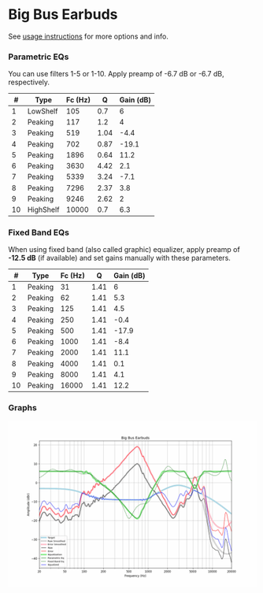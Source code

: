 # Big Bus Earbuds
See [usage instructions](https://github.com/jaakkopasanen/AutoEq#usage) for more options and info.

### Parametric EQs
You can use filters 1-5 or 1-10. Apply preamp of -6.7 dB or -6.7 dB, respectively.

|   # | Type      |   Fc (Hz) |    Q |   Gain (dB) |
|-----|-----------|-----------|------|-------------|
|   1 | LowShelf  |       105 | 0.7  |         6   |
|   2 | Peaking   |       117 | 1.2  |         4   |
|   3 | Peaking   |       519 | 1.04 |        -4.4 |
|   4 | Peaking   |       702 | 0.87 |       -19.1 |
|   5 | Peaking   |      1896 | 0.64 |        11.2 |
|   6 | Peaking   |      3630 | 4.42 |         2.1 |
|   7 | Peaking   |      5339 | 3.24 |        -7.1 |
|   8 | Peaking   |      7296 | 2.37 |         3.8 |
|   9 | Peaking   |      9246 | 2.62 |         2   |
|  10 | HighShelf |     10000 | 0.7  |         6.3 |

### Fixed Band EQs
When using fixed band (also called graphic) equalizer, apply preamp of **-12.5 dB** (if available) and set gains manually with these parameters.

|   # | Type    |   Fc (Hz) |    Q |   Gain (dB) |
|-----|---------|-----------|------|-------------|
|   1 | Peaking |        31 | 1.41 |         6   |
|   2 | Peaking |        62 | 1.41 |         5.3 |
|   3 | Peaking |       125 | 1.41 |         4.5 |
|   4 | Peaking |       250 | 1.41 |        -0.4 |
|   5 | Peaking |       500 | 1.41 |       -17.9 |
|   6 | Peaking |      1000 | 1.41 |        -8.4 |
|   7 | Peaking |      2000 | 1.41 |        11.1 |
|   8 | Peaking |      4000 | 1.41 |         0.1 |
|   9 | Peaking |      8000 | 1.41 |         4.1 |
|  10 | Peaking |     16000 | 1.41 |        12.2 |

### Graphs
![](./Big%20Bus%20Earbuds.png)
